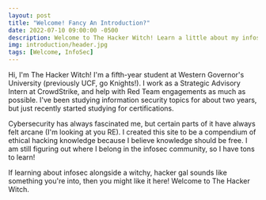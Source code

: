 ```yaml
---
layout: post
title: "Welcome! Fancy An Introduction?"
date: 2022-07-10 09:00:00 -0500
description: Welcome to The Hacker Witch! Learn a little about my infosec journey and why I created this site.
img: introduction/header.jpg
tags: [Welcome, InfoSec]
---
```


Hi, I'm The Hacker Witch! I'm a fifth-year student at Western Governor's University (previously UCF, go Knights!). I work as a Strategic Advisory Intern at CrowdStrike, and help with Red Team engagements as much as possible. I've been studying information security topics for about two years, but just recently started studying for certifications.

Cybersecurity has always fascinated me, but certain parts of it have always felt arcane (I'm looking at you RE). I created this site to be a compendium of ethical hacking knowledge because I believe knowledge should be free. I am still figuring out where I belong in the infosec community, so I have tons to learn! 

If learning about infosec alongside a witchy, hacker gal sounds like something you're into, then you might like it here! Welcome to The Hacker Witch. 
